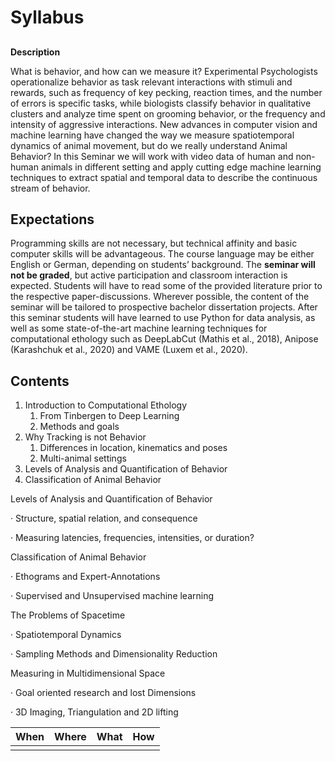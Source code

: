 # Syllabus

##  **Description**

What is behavior, and how can we measure it? Experimental Psychologists operationalize behavior as task relevant interactions with stimuli and rewards, such as frequency of key pecking, reaction times, and the number of errors is specific tasks, while biologists classify behavior in qualitative clusters and analyze time spent on grooming behavior, or the frequency and intensity of aggressive interactions. New advances in computer vision and machine learning have changed the way we measure spatiotemporal dynamics of animal movement, but do we really understand Animal Behavior? In this Seminar we will work with video data of human and non-human animals in different setting and apply cutting edge machine learning techniques to extract spatial and temporal data to describe the continuous stream of behavior.

## **Expectations**

Programming skills are not necessary, but technical affinity and basic computer skills will be advantageous. The course language may be either English or German, depending on students’ background. The **seminar will not be graded**, but active participation and classroom interaction is expected. Students will have to read some of the provided literature prior to the respective paper-discussions. Wherever possible, the content of the seminar will be tailored to prospective bachelor dissertation projects. After this seminar students will have learned to use Python for data analysis, as well as some state-of-the-art machine learning techniques for computational ethology such as DeepLabCut \(Mathis et al., 2018\), Anipose \(Karashchuk et al., 2020\) and VAME \(Luxem et al., 2020\).

## **Contents**

1. Introduction to Computational Ethology
   1. From Tinbergen to Deep Learning
   2. Methods and goals
2. Why Tracking is not Behavior
   1. Differences in location, kinematics and poses
   2. Multi-animal settings
3. Levels of Analysis and Quantification of Behavior
4. Classification of Animal Behavior 

Levels of Analysis and Quantification of Behavior

·      Structure, spatial relation, and consequence

·      Measuring latencies, frequencies, intensities, or duration?

Classification of Animal Behavior

·      Ethograms and Expert-Annotations

·      Supervised and Unsupervised machine learning

The Problems of Spacetime

·      Spatiotemporal Dynamics

·      Sampling Methods and Dimensionality Reduction

Measuring in Multidimensional Space

·      Goal oriented research and lost Dimensions

·      3D Imaging, Triangulation and 2D lifting

| **When** | **Where** | **What** | **How** |
| :--- | :--- | :--- | :--- |
|  |  |  |  |



